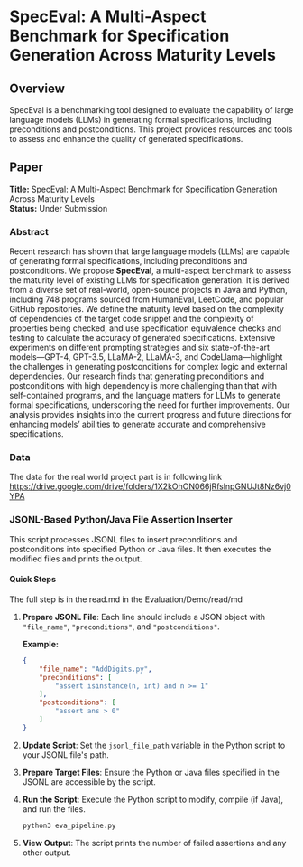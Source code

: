 # SpecEval: A Multi-Aspect Benchmark for Specification Generation Across Maturity Levels

## Overview

SpecEval is a benchmarking tool designed to evaluate the capability of large language models (LLMs) in generating formal specifications, including preconditions and postconditions. This project provides resources and tools to assess and enhance the quality of generated specifications.

## Paper

**Title:** SpecEval: A Multi-Aspect Benchmark for Specification Generation Across Maturity Levels  
**Status:** Under Submission

### Abstract

Recent research has shown that large language models (LLMs) are capable of generating formal specifications, including preconditions and postconditions. We propose **SpecEval**, a multi-aspect benchmark to assess the maturity level of existing LLMs for specification generation. It is derived from a diverse set of real-world, open-source projects in Java and Python, including 748 programs sourced from HumanEval, LeetCode, and popular GitHub repositories. We define the maturity level based on the complexity of dependencies of the target code snippet and the complexity of properties being checked, and use specification equivalence checks and testing to calculate the accuracy of generated specifications. Extensive experiments on different prompting strategies and six state-of-the-art models—GPT-4, GPT-3.5, LLaMA-2, LLaMA-3, and CodeLlama—highlight the challenges in generating postconditions for complex logic and external dependencies. Our research finds that generating preconditions and postconditions with high dependency is more challenging than that with self-contained programs, and the language matters for LLMs to generate formal specifications, underscoring the need for further improvements. Our analysis provides insights into the current progress and future directions for enhancing models’ abilities to generate accurate and comprehensive specifications.

### Data
The data for the real world project part is in following link https://drive.google.com/drive/folders/1X2kOhON066jRfslnpGNUJt8Nz6vj0YPA
### JSONL-Based Python/Java File Assertion Inserter

This script processes JSONL files to insert preconditions and postconditions into specified Python or Java files. It then executes the modified files and prints the output.

#### Quick Steps
The full step is in the read.md in the Evaluation/Demo/read/md
1. **Prepare JSONL File**: Each line should include a JSON object with `"file_name"`, `"preconditions"`, and `"postconditions"`.

    **Example:**

    ```json
    {
        "file_name": "AddDigits.py",
        "preconditions": [
            "assert isinstance(n, int) and n >= 1"
        ],
        "postconditions": [
            "assert ans > 0"
        ]
    }
    ```

2. **Update Script**: Set the `jsonl_file_path` variable in the Python script to your JSONL file's path.

3. **Prepare Target Files**: Ensure the Python or Java files specified in the JSONL are accessible by the script.

4. **Run the Script**: Execute the Python script to modify, compile (if Java), and run the files.

    ```bash
    python3 eva_pipeline.py
    ```

5. **View Output**: The script prints the number of failed assertions and any other output.
